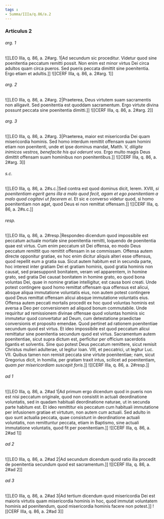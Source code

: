 ```yaml
---
tags : 
- Summa/IIIa/q.86/a.2
---
```


### Articulus 2

###### arg. 1
![[LEO IIIa, q. 86, a. 2#arg. 1|Ad secundum sic proceditur. Videtur quod sine poenitentia peccatum remitti possit. Non enim est minor virtus Dei circa adultos quam circa pueros. Sed pueris peccata dimittit sine poenitentia. Ergo etiam et adultis.]]
![[CERF IIIa, q. 86, a. 2#arg. 1]]

###### arg. 2
![[LEO IIIa, q. 86, a. 2#arg. 2|Praeterea, Deus virtutem suam sacramentis non alligavit. Sed poenitentia est quoddam sacramentum. Ergo virtute divina possunt peccata sine poenitentia dimitti.]]
![[CERF IIIa, q. 86, a. 2#arg. 2]]

###### arg. 3
![[LEO IIIa, q. 86, a. 2#arg. 3|Praeterea, maior est misericordia Dei quam misericordia hominis. Sed homo interdum remittit offensam suam homini etiam non poenitenti, unde et ipse dominus mandat, Matth. V, *diligite inimicos vestros, benefacite his qui oderunt vos*. Ergo multo magis Deus dimittit offensam suam hominibus non poenitentibus.]]
![[CERF IIIa, q. 86, a. 2#arg. 3]]

###### s.c.
![[LEO IIIa, q. 86, a. 2#s.c.|Sed contra est quod dominus dicit, Ierem. XVIII, *si poenitentiam egerit gens illa a malo quod fecit, agam et ego poenitentiam a malo quod cogitavi ut facerem ei*. Et sic e converso videtur quod, si homo poenitentiam non agat, quod Deus ei non remittat offensam.]]
![[CERF IIIa, q. 86, a. 2#s.c.]]

###### resp.
![[LEO IIIa, q. 86, a. 2#resp.|Respondeo dicendum quod impossibile est peccatum actuale mortale sine poenitentia remitti, loquendo de poenitentia quae est virtus. Cum enim peccatum sit Dei offensa, eo modo Deus peccatum remittit quo remittit offensam in se commissam. Offensa autem directe opponitur gratiae, ex hoc enim dicitur aliquis alteri esse offensus, quod repellit eum a gratia sua. Sicut autem habitum est in secunda parte, hoc interest inter gratiam Dei et gratiam hominis, quod gratia hominis non causat, sed praesupponit bonitatem, veram vel apparentem, in homine grato, sed gratia Dei causat bonitatem in homine grato, eo quod bona voluntas Dei, quae in nomine gratiae intelligitur, est causa boni creati. Unde potest contingere quod homo remittat offensam qua offensus est alicui, absque aliqua immutatione voluntatis eius, non autem potest contingere quod Deus remittat offensam alicui absque immutatione voluntatis eius. Offensa autem peccati mortalis procedit ex hoc quod voluntas hominis est aversa a Deo per conversionem ad aliquod bonum commutabile. Unde requiritur ad remissionem divinae offensae quod voluntas hominis sic immutetur quod convertatur ad Deum, cum detestatione praedictae conversionis et proposito emendae. Quod pertinet ad rationem poenitentiae secundum quod est virtus. Et ideo impossibile est quod peccatum alicui remittatur sine poenitentia secundum quod est virtus. Sacramentum autem poenitentiae, sicut supra dictum est, perficitur per officium sacerdotis ligantis et solventis. Sine quo potest Deus peccatum remittere, sicut remisit Christus mulieri adulterae, ut legitur Ioan. VIII, et peccatrici, ut legitur Luc. VII. Quibus tamen non remisit peccata sine virtute poenitentiae; nam, sicut Gregorius dicit, in homilia, per gratiam traxit intus, scilicet ad poenitentiam, *quam per misericordiam suscepit foris*.]]
![[CERF IIIa, q. 86, a. 2#resp.]]

###### ad 1
![[LEO IIIa, q. 86, a. 2#ad 1|Ad primum ergo dicendum quod in pueris non est nisi peccatum originale, quod non consistit in actuali deordinatione voluntatis, sed in quadam habituali deordinatione naturae, ut in secunda parte habitum est. Et ideo remittitur eis peccatum cum habituali immutatione per infusionem gratiae et virtutum, non autem cum actuali. Sed adulto in quo sunt actualia peccata, quae consistunt in deordinatione actuali voluntatis, non remittuntur peccata, etiam in Baptismo, sine actuali immutatione voluntatis, quod fit per poenitentiam.]]
![[CERF IIIa, q. 86, a. 2#ad 1]]

###### ad 2
![[LEO IIIa, q. 86, a. 2#ad 2|Ad secundum dicendum quod ratio illa procedit de poenitentia secundum quod est sacramentum.]]
![[CERF IIIa, q. 86, a. 2#ad 2]]

###### ad 3
![[LEO IIIa, q. 86, a. 2#ad 3|Ad tertium dicendum quod misericordia Dei est maioris virtutis quam misericordia hominis in hoc, quod immutat voluntatem hominis ad poenitendum, quod misericordia hominis facere non potest.]]
![[CERF IIIa, q. 86, a. 2#ad 3]]

